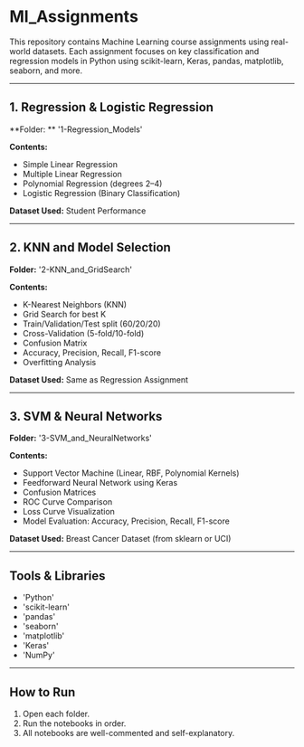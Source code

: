 # Ml_Assignments

This repository contains Machine Learning course assignments using real-world datasets. Each assignment focuses on key classification and regression models in Python using scikit-learn, Keras, pandas, matplotlib, seaborn, and more.

---

## 1. Regression & Logistic Regression

**Folder: ** '1-Regression_Models'

**Contents:**
- Simple Linear Regression
- Multiple Linear Regression
- Polynomial Regression (degrees 2–4)
- Logistic Regression (Binary Classification)

**Dataset Used:** Student Performance

---

## 2. KNN and Model Selection

**Folder:** '2-KNN_and_GridSearch'

**Contents:**
- K-Nearest Neighbors (KNN)
- Grid Search for best K
- Train/Validation/Test split (60/20/20)
- Cross-Validation (5-fold/10-fold)
- Confusion Matrix
- Accuracy, Precision, Recall, F1-score
- Overfitting Analysis

**Dataset Used:** Same as Regression Assignment

---

## 3. SVM & Neural Networks

**Folder:** '3-SVM_and_NeuralNetworks'

**Contents:**
- Support Vector Machine (Linear, RBF, Polynomial Kernels)
- Feedforward Neural Network using Keras
- Confusion Matrices
- ROC Curve Comparison
- Loss Curve Visualization
- Model Evaluation: Accuracy, Precision, Recall, F1-score

**Dataset Used:** Breast Cancer Dataset (from sklearn or UCI)

---

## Tools & Libraries

- 'Python'
- 'scikit-learn'
- 'pandas'
- 'seaborn'
- 'matplotlib'
- 'Keras'
- 'NumPy'

---

## How to Run
1. Open each folder.
2. Run the notebooks in order.
3. All notebooks are well-commented and self-explanatory.
